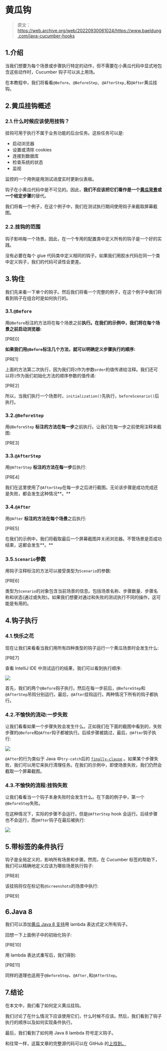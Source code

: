 # 黄瓜钩

> 原文：<https://web.archive.org/web/20220930061024/https://www.baeldung.com/java-cucumber-hooks>

## 1.介绍

当我们想要为每个场景或步骤执行特定的动作，但不需要在小黄瓜代码中显式地包含这些动作时，Cucumber 钩子可以派上用场。

在本教程中，我们将看看`@Before`、`@BeforeStep, @AfterStep,`和`@After`黄瓜挂钩。

## 2.黄瓜挂钩概述

### 2.1.什么时候应该使用挂钩？

挂钩可用于执行不属于业务功能的后台任务。这些任务可以是:

*   启动浏览器
*   设置或清除 cookies
*   连接到数据库
*   检查系统的状态
*   监视

监控的一个用例是用测试进度实时更新仪表板。

钩子在小黄瓜代码中是不可见的。因此，**我们不应该把它们看作是一个[黄瓜背景](/web/20220926194357/https://www.baeldung.com/java-cucumber-background)或一个给定步骤**的替代。

我们将看一个例子，在这个例子中，我们在测试执行期间使用钩子来截取屏幕截图。

### 2.2.挂钩的范围

钩子影响每一个场景。因此，在一个专用的配置类中定义所有的钩子是一个好的实践。

没有必要在每个 glue 代码类中定义相同的钩子。如果我们用胶水代码在同一个类中定义钩子，我们的代码可读性会更差。

## 3.钩住

我们先来看一下单个的钩子。然后我们将看一个完整的例子，在这个例子中我们将看到钩子在组合时是如何执行的。

### 3.1.`@Before`

用`@Before`标注的方法将在每个场景之前**执行。在我们的示例中，我们将在每个场景之前启动浏览器:**

[PRE0]

**如果我们用`@Before`标注几个方法，就可以明确定义步骤执行的顺序:**

[PRE1]

上面的方法第二次执行，因为我们将`2`作为参数`order`的值传递给注释。我们还可以将`1`作为我们初始化方法的顺序参数的值传递:

[PRE2]

所以，当我们执行一个场景时，`initialization()`先执行，`beforeScenario()`后执行。

### 3.2.`@BeforeStep`

用`@BeforeStep` **标注的方法在每一步**之前执行。让我们在每一步之前使用注释来截图:

[PRE3]

### 3.3.`@AfterStep`

用`@AfterStep` **标注的方法在每一步**后执行:

[PRE4]

我们在这里使用了`@AfterStep`在每一步之后进行截图。无论该步骤是成功完成还是失败，都会发生这种情况**。**

### 3.4.`@After`

用`@After` **标注的方法在每个场景**之后执行:

[PRE5]

在我们的示例中，我们将截取最后一个屏幕截图并关闭浏览器。不管场景是否成功结束，这都会发生**。**

### 3.5.`Scenario`参数

用钩子注释标注的方法可以接受类型为`Scenario`的参数:

[PRE6]

类型为`Scenario`的对象包含当前场景的信息。包括场景名称、步骤数量、步骤名称和状态(通过或失败)。如果我们想要对通过和失败的测试执行不同的操作，这可能是有用的。

## 4.钩子执行

### 4.1.快乐之花

现在让我们来看看当我们用所有四种类型的钩子运行一个黄瓜场景时会发生什么:

[PRE7]

查看 IntelliJ IDE 中测试运行的结果，我们可以看到执行顺序:

[![](img/a760d86d2d04bb165385552052ebaefd.png)](/web/20220926194357/https://www.baeldung.com/wp-content/uploads/2020/01/Screenshot-2019-12-29-at-15.28.42.png)

首先，我们的两个`@Before`钩子执行。然后在每一步前后，`@BeforeStep`和`@AfterStep`吊钩分别运行。最后，`@After`挂钩运行。两种情况下所有的钩子都执行。

### 4.2.不愉快的流动:一步失败

让我们看看如果一个步骤失败会发生什么。正如我们在下面的截图中看到的，失败步骤的`@Before`和`@After`钩子都被执行。后续步骤被跳过，最后，`@After`钩子执行:

[![](img/c8876cad15faea42927369e3edc5c787.png)](/web/20220926194357/https://www.baeldung.com/wp-content/uploads/2020/01/Screenshot-2019-12-29-at-13.32.59.png)

`@After`的行为类似于 Java 中`try-catch`后的 [`finally-clause`](/web/20220926194357/https://www.baeldung.com/java-finally-keyword) 。如果某个步骤失败，我们可以用它来执行清理任务。在我们的示例中，即使场景失败，我们仍然会截取一个屏幕截图。

### 4.3.不愉快的流程:挂钩失败

让我们看看当一个钩子本身失败时会发生什么。在下面的例子中，第一个`@BeforeStep`失败。

在这种情况下，实际的步骤不会运行，但是`@AfterStep` hook 会运行。后续步骤也不会运行，而`@After`钩子在最后被执行:

[![](img/17721ef53f1d8dac8ffee43b9e14c7b6.png)](/web/20220926194357/https://www.baeldung.com/wp-content/uploads/2020/01/Screenshot-2019-12-29-at-13.30.49.png)

## 5.带标签的条件执行

钩子是全局定义的，影响所有场景和步骤。然而，在 Cucumber 标签的帮助下，我们可以精确地定义应该为哪些场景执行钩子:

[PRE8]

该挂钩将仅在标记有`@Screenshots`的场景中执行:

[PRE9]

## 6.Java 8

我们可以添加[黄瓜 Java 8 支持](/web/20220926194357/https://www.baeldung.com/cucumber-java-8-support)用 lambda 表达式定义所有钩子。

回想一下上面例子中的初始化钩子:

[PRE10]

用 lambda 表达式重写后，我们得到:

[PRE11]

同样的道理也适用于`@BeforeStep`、`@After,`和`@AfterStep`。

## 7.结论

在本文中，我们看了如何定义黄瓜挂钩。

我们讨论了在什么情况下应该使用它们，什么时候不应该。然后，我们看到了钩子执行的顺序以及如何实现条件执行。

最后，我们看到了如何用 Java 8 lambda 符号定义钩子。

和往常一样，这篇文章的完整源代码可以在 GitHub 的[上找到。](https://web.archive.org/web/20220926194357/https://github.com/eugenp/tutorials/tree/master/testing-modules/testing-libraries)